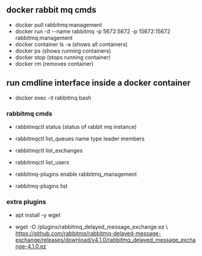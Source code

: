 ## docker rabbit mq cmds
- docker pull rabbitmq:management
- docker run -d --name rabbitmq -p 5672:5672 -p 15672:15672 rabbitmq:management
- docker container ls -a (shows all containers)
- docker ps (shows running containers)
- docker stop <name> (stops running container)
- docker rm <name> (removes container)

## run cmdline interface inside a docker container
- docker exec -it rabbitmq bash
### rabbitmq cmds
- rabbitmqctl status (status of rabbit mq instance)
- rabbitmqctl list_queues name type leader members
- rabbitmqctl list_exchanges
- rabbitmqctl list_users

- rabbitmq-plugins enable rabbitmq_management
- rabbitmq-plugins list

### extra plugins
- apt install -y wget

- wget -O /plugins/rabbitmq_delayed_message_exchange.ez \ https://github.com/rabbitmq/rabbitmq-delayed-message-exchange/releases/download/v4.1.0/rabbitmq_delayed_message_exchange-4.1.0.ez